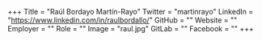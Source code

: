 +++
Title = "Raúl Bordayo Martín-Rayo"
Twitter = "martinrayo"
LinkedIn = "https://www.linkedin.com/in/raulbordallo/"
GitHub = ""
Website = ""
Employer = ""
Role = ""
Image = "raul.jpg"
GitLab = ""
Facebook = ""
+++
